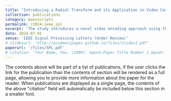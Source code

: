 ```yaml
---
title: "Introducing a Radial Transform and its Application in Video Compression"
collection: publications
category: manuscripts
permalink: /2024-ieee_spl
excerpt: 'The study introduces a novel video encoding approach using the Radial Transform (RT), inspired by field dynamics and rotational invariance, to enhance video compression efficiency in noisy, texture-rich videos.'
date: 2024-07-01
venue: 'IEEE Signal Processing Letters (Under Review)'
# slidesurl: 'http://academicpages.github.io/files/slides1.pdf'
paperurl: '/files/SPL.pdf'
# citation: 'Your Name, You. (2009). &quot;Paper Title Number 1.&quot; <i>Journal 1</i>. 1(1).'
---
```


The contents above will be part of a list of publications, if the user clicks the link for the publication than the contents of section will be rendered as a full page, allowing you to provide more information about the paper for the reader. When publications are displayed as a single page, the contents of the above "citation" field will automatically be included below this section in a smaller font.
